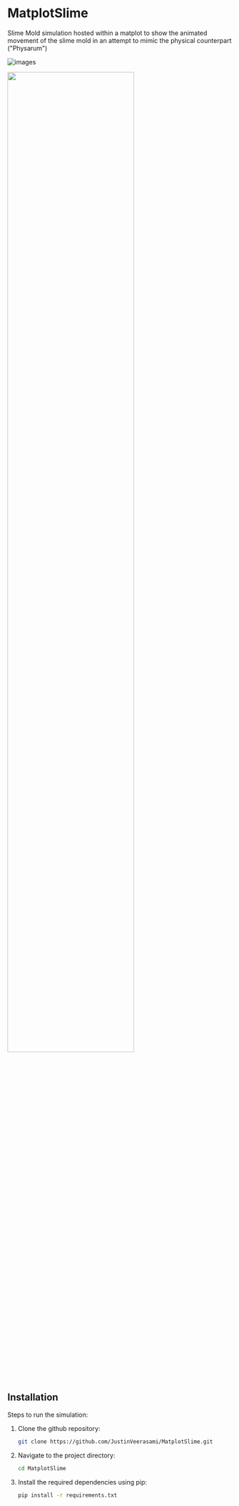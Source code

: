 # MatplotSlime
Slime Mold simulation hosted within a matplot to show the animated movement of the slime mold in an attempt to mimic the physical counterpart ("Physarum")


![images](https://github.com/user-attachments/assets/6aabd2be-ab14-4128-b87e-01150e412cf1)

<img src="([https://github.com/JustinVeerasami/MatplotSlime/blob/Prototypes/MatplotSlime_PixelArt.jpg])" width=75% height=75%>

## Installation
Steps to run the simulation:

1. Clone the github repository:
    ```bash
    git clone https://github.com/JustinVeerasami/MatplotSlime.git
    ```

2. Navigate to the project directory:
    ```bash
    cd MatplotSlime
    ```

3. Install the required dependencies using pip:
    ```bash
    pip install -r requirements.txt
    ```
